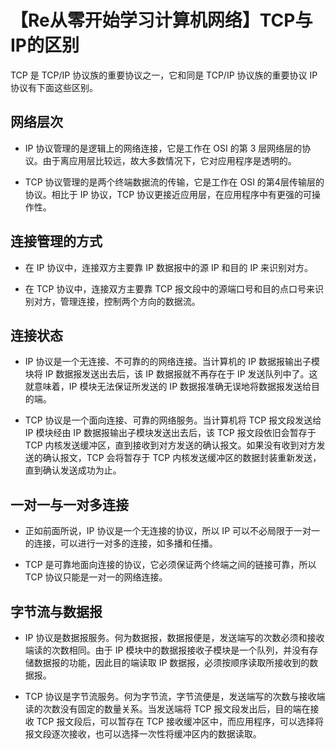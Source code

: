 # 【Re从零开始学习计算机网络】TCP与IP的区别

TCP 是 TCP/IP 协议族的重要协议之一，它和同是 TCP/IP 协议族的重要协议 IP 协议有下面这些区别。

## 网络层次

- IP 协议管理的是逻辑上的网络连接，它是工作在 OSI 的第 3 层网络层的协议。由于离应用层比较远，故大多数情况下，它对应用程序是透明的。

- TCP 协议管理的是两个终端数据流的传输，它是工作在 OSI 的第4层传输层的协议。相比于 IP 协议，TCP 协议更接近应用层，在应用程序中有更强的可操作性。

## 连接管理的方式

- 在 IP 协议中，连接双方主要靠 IP 数据报中的源 IP 和目的 IP 来识别对方。

- 在 TCP 协议中，连接双方主要靠 TCP 报文段中的源端口号和目的点口号来识别对方，管理连接，控制两个方向的数据流。

## 连接状态


- IP 协议是一个无连接、不可靠的的网络连接。当计算机的 IP 数据报输出子模块将 IP 数据报发送出去后，该 IP 数据报就不再存在于 IP 发送队列中了。这就意味着，IP 模块无法保证所发送的 IP 数据报准确无误地将数据报发送给目的端。

- TCP 协议是一个面向连接、可靠的网络服务。当计算机将 TCP 报文段发送给 IP 模块经由 IP 数据报输出子模块发送出去后，该 TCP 报文段依旧会暂存于 TCP 内核发送缓冲区，直到接收到对方发送的确认报文。如果没有收到对方发送的确认报文，TCP 会将暂存于 TCP 内核发送缓冲区的数据封装重新发送，直到确认发送成功为止。

## 一对一与一对多连接

- 正如前面所说，IP 协议是一个无连接的协议，所以 IP 可以不必局限于一对一的连接，可以进行一对多的连接，如多播和任播。

- TCP 是可靠地面向连接的协议，它必须保证两个终端之间的链接可靠，所以 TCP 协议只能是一对一的网络连接。

## 字节流与数据报

- IP 协议是数据报服务。何为数据报，数据报便是，发送端写的次数必须和接收端读的次数相同。由于 IP 模块中的数据报接收子模块是一个队列，并没有存储数据报的功能，因此目的端读取 IP 数据报，必须按顺序读取所接收到的数据报。

- TCP 协议是字节流服务。何为字节流，字节流便是，发送端写的次数与接收端读的次数没有固定的数量关系。当发送端将 TCP 报文段发出后，目的端在接收 TCP 报文段后，可以暂存在 TCP 接收缓冲区中，而应用程序，可以选择将报文段逐次接收，也可以选择一次性将缓冲区内的数据读取。

